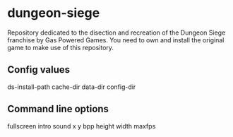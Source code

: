 # dungeon-siege
Repository dedicated to the disection and recreation of the Dungeon Siege franchise by Gas Powered Games. You need to own and install the original game to make use of this repository.

## Config values

ds-install-path
cache-dir
data-dir
config-dir

## Command line options

fullscreen
intro
sound
x
y
bpp
height
width
maxfps
